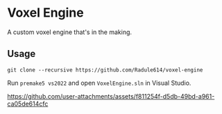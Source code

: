 # Voxel Engine

A custom voxel engine that's in the making.

## Usage

```
git clone --recursive https://github.com/Radule614/voxel-engine
```

Run `premake5 vs2022` and open `VoxelEngine.sln` in Visual Studio.

https://github.com/user-attachments/assets/f811254f-d5db-49bd-a961-ca05de614cfc
